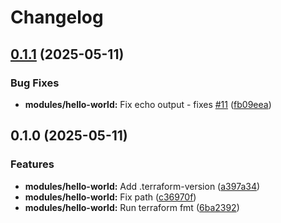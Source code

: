 # Changelog

## [0.1.1](https://github.com/hjorthnet/terraform-modules/compare/hello-world-v0.1.0...hello-world-v0.1.1) (2025-05-11)


### Bug Fixes

* **modules/hello-world:** Fix echo output - fixes [#11](https://github.com/hjorthnet/terraform-modules/issues/11) ([fb09eea](https://github.com/hjorthnet/terraform-modules/commit/fb09eea51a40ff0233e564a6f23bff9033f88d58))

## 0.1.0 (2025-05-11)


### Features

* **modules/hello-world:** Add .terraform-version ([a397a34](https://github.com/hjorthnet/terraform-modules/commit/a397a3470eab5210d0e46a015e5bc30c16e9fdd4))
* **modules/hello-world:** Fix path ([c36970f](https://github.com/hjorthnet/terraform-modules/commit/c36970f7a41505ea005cc9114dbc98faea7285aa))
* **modules/hello-world:** Run terraform fmt ([6ba2392](https://github.com/hjorthnet/terraform-modules/commit/6ba2392b4917a63459973e3c6b6b77b23d8ea387))
